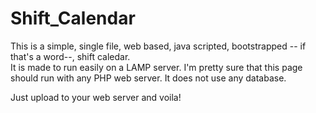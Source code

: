 # Shift_Calendar
This is a simple, single file, web based, java scripted, bootstrapped -- if that's a word--, shift caledar.  
It is made to run easily on a LAMP server.
I'm pretty sure that this page should run with any PHP web server.  It does not use any database.

Just upload to your web server and voila!


